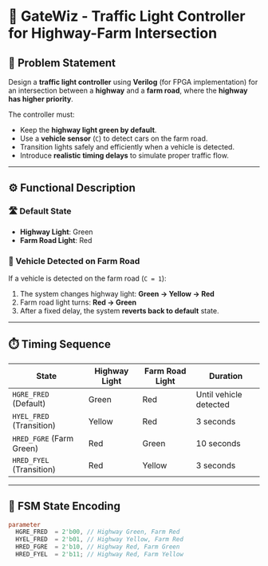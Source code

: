 # 🚦 GateWiz - Traffic Light Controller for Highway-Farm Intersection

## 📌 Problem Statement

Design a **traffic light controller** using **Verilog** (for FPGA implementation) for an intersection between a **highway** and a **farm road**, where the **highway has higher priority**.

The controller must:
- Keep the **highway light green by default**.
- Use a **vehicle sensor** (`C`) to detect cars on the farm road.
- Transition lights safely and efficiently when a vehicle is detected.
- Introduce **realistic timing delays** to simulate proper traffic flow.

---

## ⚙️ Functional Description

### 🛣️ Default State
- **Highway Light**: Green  
- **Farm Road Light**: Red

### 🚗 Vehicle Detected on Farm Road
If a vehicle is detected on the farm road (`C = 1`):
1. The system changes highway light: **Green → Yellow → Red**
2. Farm road light turns: **Red → Green**
3. After a fixed delay, the system **reverts back to default** state.

---

## ⏱️ Timing Sequence

| State                         | Highway Light | Farm Road Light | Duration   |
|------------------------------|---------------|------------------|------------|
| `HGRE_FRED` (Default)        | Green         | Red              | Until vehicle detected |
| `HYEL_FRED` (Transition)     | Yellow        | Red              | 3 seconds |
| `HRED_FGRE` (Farm Green)     | Red           | Green            | 10 seconds |
| `HRED_FYEL` (Transition)     | Red           | Yellow           | 3 seconds |

---

## 🧠 FSM State Encoding

```verilog
parameter 
  HGRE_FRED  = 2'b00, // Highway Green, Farm Red
  HYEL_FRED  = 2'b01, // Highway Yellow, Farm Red
  HRED_FGRE  = 2'b10, // Highway Red, Farm Green
  HRED_FYEL  = 2'b11; // Highway Red, Farm Yellow

